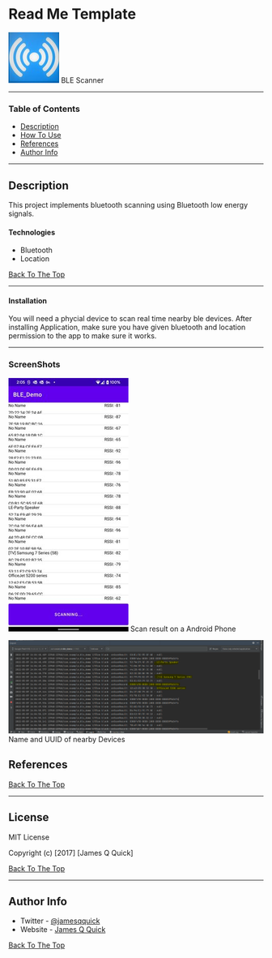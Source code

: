 # Read Me Template

![Project Image](BleScanner.jpg)
BLE Scanner

---

### Table of Contents

- [Description](#description)
- [How To Use](#how-to-use)
- [References](#references)
- [Author Info](#author-info)

---

## Description

This project implements bluetooth scanning using Bluetooth low energy signals.

#### Technologies

- Bluetooth
- Location

[Back To The Top](#read-me-template)

---

#### Installation
You will need a phycial device to scan real time nearby ble devices. After installing Application, make sure you have given bluetooth and location permission to the app to make sure it works.

---

### ScreenShots
![Scanning](Scan.jpg)
Scan result on a Android Phone


![UUID](UUID.PNG)
Name and UUID of nearby Devices

## References
[Back To The Top](#read-me-template)

---

## License

MIT License

Copyright (c) [2017] [James Q Quick]



[Back To The Top](#read-me-template)

---

## Author Info

- Twitter - [@jamesqquick](https://twitter.com/jamesqquick)
- Website - [James Q Quick](https://jamesqquick.com)

[Back To The Top](#read-me-template)
